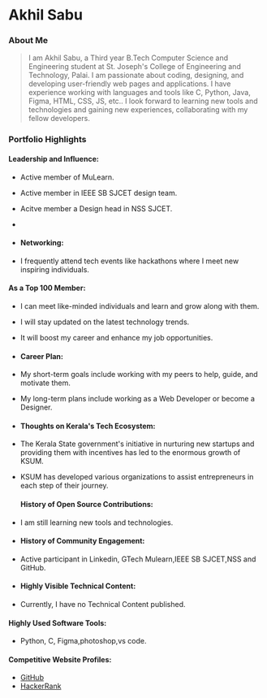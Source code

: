# Akhil Sabu

### About Me

> I am Akhil Sabu, a Third year B.Tech Computer Science and Engineering student at St. Joseph's College of Engineering and Technology, Palai. I am passionate about coding, designing, and developing user-friendly web pages and applications. I have experience working with languages and tools like C, Python, Java, Figma, HTML, CSS, JS, etc.. I look forward to learning new tools and technologies and gaining new experiences, collaborating with my fellow developers.
> 
### Portfolio Highlights


#### Leadership and Influence:

- Active member of MuLearn.
- Active member in IEEE SB SJCET design team.
- Acitve member a Design head in NSS SJCET.
- 
- #### Networking:

- I frequently attend tech events like hackathons where I meet new inspiring individuals.

#### As a Top 100 Member:

- I can meet like-minded individuals and learn and grow along with them.
- I will stay updated on the latest technology trends.
- It will boost my career and enhance my job opportunities.

- #### Career Plan:

- My short-term goals include working with my peers to help, guide, and motivate them.
- My long-term plans include working as a Web Developer or become a Designer.

- #### Thoughts on Kerala's Tech Ecosystem:

- The Kerala State government's initiative in nurturing new startups and providing them with incentives has led to the enormous growth of KSUM.
- KSUM has developed various organizations to assist entrepreneurs in each step of their journey.

  #### History of Open Source Contributions:

- I am still learning new tools and technologies.

- #### History of Community Engagement:

-  Active participant in Linkedin, GTech Mulearn,IEEE SB SJCET,NSS and GitHub.

-  #### Highly Visible Technical Content:

- Currently, I have no Technical Content published.

#### Highly Used Software Tools:

- Python, C, Figma,photoshop,vs code.

#### Competitive Website Profiles:

- [GitHub](https://github.com/AKHXI1)
- [HackerRank](https://www.hackerrank.com/akhilsabu2052003)
